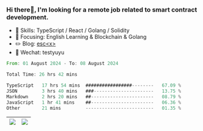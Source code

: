 ### Hi there👋, I'm looking for a remote job related to smart contract development.


- 🔨 Skills: TypeScript / React / Golang / Solidity
- 🎯 Focusing: English Learning & Blockchain & Golang
- ✏️ Blog: [esc\<x\>](https://escx.github.io)
- 💬 Wechat: testyuyu


<!--START_SECTION:waka-->

```rust
From: 01 August 2024 - To: 08 August 2024

Total Time: 26 hrs 42 mins

TypeScript   17 hrs 54 mins  #################--------   67.09 %
JSON         3 hrs 40 mins   ###----------------------   13.75 %
Markdown     2 hrs 20 mins   ##-----------------------   08.79 %
JavaScript   1 hr 41 mins    ##-----------------------   06.36 %
Other        21 mins         -------------------------   01.35 %
```

<!--END_SECTION:waka-->


| <img align="center" src="https://github-readme-stats.vercel.app/api/?username=escX&show_icons=true&theme=buefy&hide_border=true&card_width=500" /> | <img align="center" src="https://github-readme-stats.vercel.app/api/top-langs/?username=escX&layout=compact&theme=buefy&hide_border=true&card_width=500" /> |
| ------------- | ------------- |
